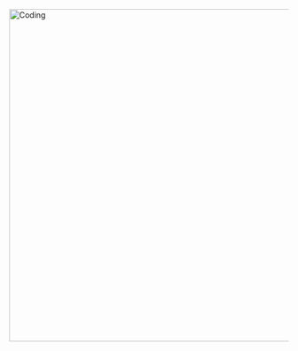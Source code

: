 <img align="center" alt="Coding" width="600" src="https://media.tenor.com/A15H8E1VUh8AAAAC/github-cat.gif">

